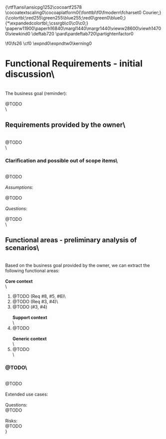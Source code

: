 {\rtf1\ansi\ansicpg1252\cocoartf2578
\cocoatextscaling0\cocoaplatform0{\fonttbl\f0\fmodern\fcharset0 Courier;}
{\colortbl;\red255\green255\blue255;\red0\green0\blue0;}
{\*\expandedcolortbl;;\cssrgb\c0\c0\c0;}
\paperw11900\paperh16840\margl1440\margr1440\vieww28600\viewh14700\viewkind0
\deftab720
\pard\pardeftab720\partightenfactor0

\f0\fs26 \cf0 \expnd0\expndtw0\kerning0
# Functional Requirements - initial discussion\
\
The business goal (reminder):\
\
@TODO\
\
## Requirements provided by the owner\
\
@TODO\
\
### Clarification and possible out of scope items\
\
@TODO\
\
_Assumptions_:\
\
@TODO\
\
_Questions_:\
\
@TODO\
\
## Functional areas - preliminary analysis of scenarios\
\
Based on the business goal provided by the owner, we can extract the following functional areas:\
\
**Core context**\
\
1. @TODO (Req #8, #5, #6)\
1. @TODO (Req #3, #4)\
1. @TODO (#3, #4)\
\
**Support context**\
\
1. @TODO\
\
**Generic context**\
\
1. @TODO\
\
### @TODO\
\
@TODO\
\
Extended use cases:\
\
Questions:\
@TODO\
\
Risks:\
@TODO\
}